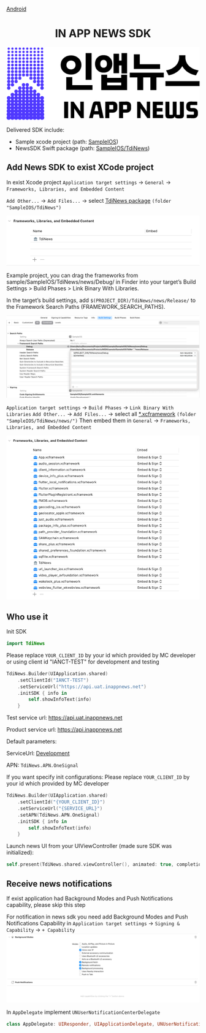 [Android](https://github.com/kaivumetacrew/Readme/tree/main/nsdkaos)

<div align="center">


# IN APP NEWS SDK
![logo_ko](https://raw.githubusercontent.com/kaivumetacrew/Readme/main/nsdkaos/logo_ko.png)

</div>

Delivered SDK include:

- Sample xcode project (path: [SampleIOS]())
- NewsSDK Swift package (path: [SampleIOS/TdiNews]())

## Add News SDK to exist XCode project

In exist Xcode project
`Application target settings` -> `General` -> `Frameworks, Libraries, and Embedded Content`

`Add Other...` -> `Add Files...` -> select [TdiNews package]() `(folder "SampleIOS/TdiNews")`

![01](https://raw.githubusercontent.com/kaivumetacrew/Readme/main/nsdkios/nsdkios1.png)

Example project, you can drag the frameworks from sample/SampleIOS/TdiNews/news/Debug/ in Finder into your target’s Build Settings > Build Phases > Link Binary With Libraries.

In the target’s build settings, add `$(PROJECT_DIR)/TdiNews/news/Release/` to the Framework Search 
Paths (FRAMEWORK_SEARCH_PATHS).

![02](https://raw.githubusercontent.com/kaivumetacrew/Readme/main/nsdkios/nsdkios2.png)

`Application target settings` -> `Build Phases` -> `Link Binary With Libraries`
`Add Other...` -> `Add Files...` -> select
all [*.xcframework]() `(folder "SampleIOS/TdiNews/news/")`
Then embed them in `General` -> `Frameworks, Libraries, and Embedded Content`

![03](https://raw.githubusercontent.com/kaivumetacrew/Readme/main/nsdkios/nsdkios3.png)

## Who use it

Init SDK

```swift
import TdiNews
```

Please replace `YOUR_CLIENT_ID` by your id which provided by MC developer
or using client id "IANCT-TEST" for development and testing
```swift
TdiNews.Builder(UIApplication.shared)
    .setClientId("IANCT-TEST")
    .setServiceUrl("https://api.uat.inappnews.net")
    .initSDK { info in
        self.showInfoText(info)
    }
```

Test service url: https://api.uat.inappnews.net

Product service url: https://api.inappnews.net

Default parameters:

ServiceUrl: [Development](https://api.uat.inappnews.net)

APN: `TdiNews.APN.OneSignal`

If you want specify init configurations:
Please replace `YOUR_CLIENT_ID` by your id which provided by MC developer
```swift
TdiNews.Builder(UIApplication.shared)
    .setClientId("{YOUR_CLIENT_ID}")
    .setServiceUrl("{SERVICE_URL}")
    .setAPN(TdiNews.APN.OneSignal)
    .initSDK { info in
        self.showInfoText(info)
    }
```

Launch news UI from your UIViewController (made sure SDK was initialized):

```swift
self.present(TdiNews.shared.viewController(), animated: true, completion: nil)
```

## Receive news notifications
If exist application had Background Modes and Push Notifications capability, please skip this step

For notification in news sdk you need add Background Modes and Push Notifications Capability
in `Application target settings` -> `Signing & Capability` -> `+ Capability`
![04](https://raw.githubusercontent.com/kaivumetacrew/Readme/main/nsdkios/nsdkios4.png)

In `AppDelegate` implement `UNUserNotificationCenterDelegate` 
```swift
class AppDelegate: UIResponder, UIApplicationDelegate, UNUserNotificationCenterDelegate
```

